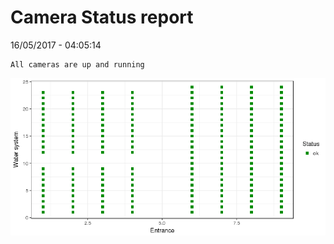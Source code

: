 Camera Status report
================
16/05/2017 - 04:05:14

    All cameras are up and running

![](camreport_files/figure-markdown_github/unnamed-chunk-2-1.png)
